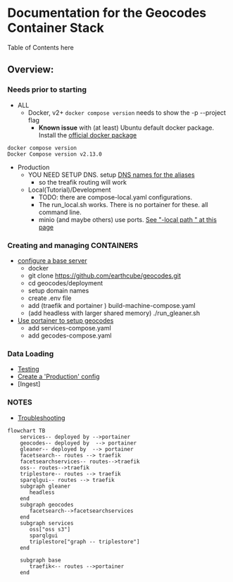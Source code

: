 # Documentation for the Geocodes Container Stack

Table of Contents here


## Overview:
### Needs prior to starting
  * ALL
    * Docker, v2+ `docker compose version` needs to show the -p --project flag
      * **Known issue** with (at least) Ubuntu default docker package. Install the [official docker package](https://docs.docker.com/engine/install/ubuntu/)
```shell
docker compose version
Docker Compose version v2.13.0
```
* Production
    * YOU NEED SETUP DNS.  setup [DNS names for the aliases](https://raw.githubusercontent.com/earthcube/geocodes/main/deployment/hosts.geocodes) 
      * so the treafik routing will work
  * Local(Tutorial)/Development
    * TODO: there are compose-local.yaml configurations. 
    * The run_local.sh works. There is no portainer for these. all command line.
    * minio (and maybe others) use ports. [See "-local path " at this page](./stack_machines.md)
### Creating and managing CONTAINERS
  * [configure a base server](./setup_base_machine_configuration.md)
      * docker
      * git clone https://github.com/earthcube/geocodes.git
      * cd geocodes/deployment
      * setup domain names
      * create .env file
      * add  (traefik and portainer ) build-machine-compose.yaml
      * (add headless with larger shared memory) ./run_gleaner.sh   
  * [Use portainer to setup geocodes ](./setup_geocodes_containers.md)
      * add services-compose.yaml
      * add gecodes-compose.yaml

### Data Loading

* [Testing](indexing_with_gleanerio_for_testing.md(./))
* [Create a  'Production' config](production/creatingProductionConfigs.md) 
* [Ingest]

### NOTES
* [Troubleshooting](troubleshooting.md)

~~~mermaid
flowchart TB
    services-- deployed by -->portainer
    geocodes-- deployed by  --> portainer
    gleaner-- deployed by  --> portainer
    facetsearch-- routes --> traefik
    facetsearchservices-- routes-->traefik
    oss-- routes-->traefik
    triplestore-- routes --> traefik
    sparqlgui-- routes --> traefik
    subgraph gleaner
       headless
    end
    subgraph geocodes
       facetsearch-->facetsearchservices
    end
    subgraph services
       oss["oss s3"]
       sparqlgui
       triplestore["graph -- triplestore"]
    end

    subgraph base
       traefik<-- routes -->portainer
    end

~~~
